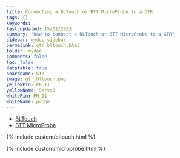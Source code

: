 ```yaml
---
title: Connecting a BLTouch or BTT MicroProbe to a GTR
tags: []
keywords: 
last_updated: 15/02/2023
summary: "How to connect a BLTouch or BTT MicroProbe to a GTR"
sidebar: mydoc_sidebar
permalink: gtr_bltouch.html
folder: mydoc
comments: false
toc: false
datatable: true
boardname: GTR
image: gtr_bltouch.png
yellowPin: PB_11
yellowName: Servo0
whitePin: PH_11
whiteName: probe
---
```


<ul id="profileTabs" class="nav nav-tabs">
  <li class="active"><a class="noCrossRef" href="#bltouch" data-toggle="tab">BLTouch</a></li>  
	<li><a class="noCrossRef" href="#micro" data-toggle="tab">BTT MicroProbe</a></li>
</ul>
  <div class="tab-content">
<div role="tabpanel" class="tab-pane active" id="bltouch" markdown="1">

{% include custom/bltouch.html %}

</div>

<div role="tabpanel" class="tab-pane" id="micro" markdown="1">

{% include custom/microprobe.html %}

</div>

</div>